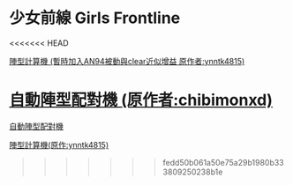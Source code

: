 # 少女前線 Girls Frontline

<<<<<<< HEAD


[陣型計算機  (暫時加入AN94被動與clear近似增益 原作者:ynntk4815)](https://northernseal.github.io/gf/main2.html)

[自動陣型配對機 (原作者:chibimonxd)](https://northernseal.github.io/gf/auto.html)
=======
[自動陣型配對機](https://chibimonxd.github.io/gf/auto.html)

[陣型計算機(原作:ynntk4815)](https://chibimonxd.github.io/gf/main2.html)


>>>>>>> fedd50b061a50e75a29b1980b333809250238b1e
